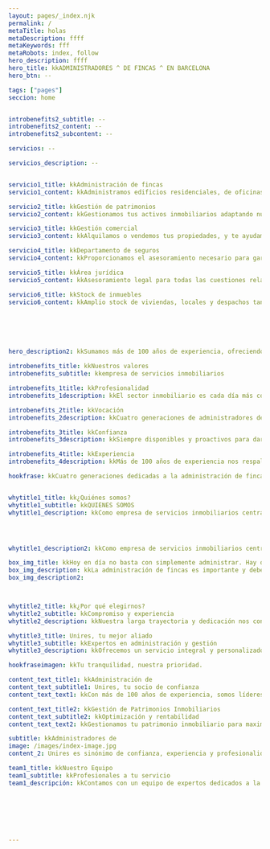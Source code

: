 ```yaml
---
layout: pages/_index.njk
permalink: /
metaTitle: holas
metaDescription: ffff
metaKeywords: fff
metaRobots: index, follow
hero_description: ffff
hero_title: kkADMINISTRADORES ^ DE FINCAS ^ EN BARCELONA
hero_btn: --

tags: ["pages"]
seccion: home


introbenefits2_subtitle: --
introbenefits2_content: --
introbenefits2_subcontent: --

servicios: --

servicios_description: --


servicio1_title: kkAdministración de fincas
servicio1_content: kkAdministramos edificios residenciales, de oficinas e industriales en Barcelona.

servicio2_title: kkGestión de patrimonios
servicio2_content: kkGestionamos tus activos inmobiliarios adaptando nuestros servicios a tus necesidades.

servicio3_title: kkGestión comercial
servicio3_content: kkAlquilamos o vendemos tus propiedades, y te ayudamos a encontrar las que mejor se ajusten a tu perfil patrimonial.

servicio4_title: kkDepartamento de seguros
servicio4_content: kkProporcionamos el asesoramiento necesario para garantizar la excelencia en el servicio.

servicio5_title: kkÁrea jurídica
servicio5_content: kkAsesoramiento legal para todas las cuestiones relacionadas con la administración de fincas y gestión de patrimonios.

servicio6_title: kkStock de inmuebles
servicio6_content: kkAmplio stock de viviendas, locales y despachos tanto para el alquiler como para la venta.






hero_description2: kkSumamos más de 100 años de experiencia, ofreciendo servicios integrales desde 1908.

introbenefits_title: kkNuestros valores
introbenefits_subtitle: kkempresa de servicios inmobiliarios 

introbenefits_1title: kkProfesionalidad
introbenefits_1description: kkEl sector inmobiliario es cada día más complejo y técnico. Cuenta con un profesional especialista en administración de fincas o gestión de patrimonios inmobiliarios.

introbenefits_2title: kkVocación
introbenefits_2description: kkCuatro generaciones de administradores de fincas, aprendiendo y avanzando cada día para darte el mejor servicio.

introbenefits_3title: kkConfianza
introbenefits_3description: kkSiempre disponibles y proactivos para dar respuesta a las necesidades de nuestros clientes.

introbenefits_4title: kkExperiencia
introbenefits_4description: kkMás de 100 años de experiencia nos respaldan en la administración y gestión de fincas.

hookfrase: kkCuatro generaciones dedicadas a la administración de fincas.


whytitle1_title: kk¿Quiénes somos?
whytitle1_subtitle: kkQUIENES SOMOS
whytitle1_description: kkComo empresa de servicios inmobiliarios centrada en la administración de Comunidades de Propietarios y en la gestión de patrimonios inmobiliarios en régimen de alquiler orientamos nuestros esfuerzos a la conservación y optimización de los activos inmobiliarios.




whytitle1_description2: kkComo empresa de servicios inmobiliarios centrada en la administración de Comunidades de Propietarios y en la gestión de patrimonios inmobiliarios en régimen de alquiler orientamos nuestros esfuerzos a la conservación y optimización de los activos inmobiliarios de nuestros clientes. 

box_img_title: kkHoy en día no basta con simplemente administrar. Hay que hacerlo con rigor, transparencia, cercanía y profesionalidad.
box_img_description: kkLa administración de fincas es importante y debe confiarse a una empresa preparada y solvente, por ello adaptamos nuestros servicios a las necesidades de tu Comunidad de Propietarios
box_img_description2: 



whytitle2_title: kk¿Por qué elegirnos?
whytitle2_subtitle: kkCompromiso y experiencia
whytitle2_description: kkNuestra larga trayectoria y dedicación nos convierten en la mejor opción para la administración de fincas y gestión de patrimonios en Barcelona.

whytitle3_title: Unires, tu mejor aliado
whytitle3_subtitle: kkExpertos en administración y gestión
whytitle3_description: kkOfrecemos un servicio integral y personalizado, respaldado por más de un siglo de experiencia en el sector inmobiliario.

hookfraseimagen: kkTu tranquilidad, nuestra prioridad.

content_text_title1: kkAdministración de 
content_text_subtitle1: Unires, tu socio de confianza
content_text_text1: kkCon más de 100 años de experiencia, somos líderes en la administración de . Nuestro compromiso es ofrecer un servicio de calidad, adaptado a las necesidades de cada cliente.^^Nos especializamos en la gestión de comunidades de propietarios, garantizando la optimización y el buen funcionamiento de tus bienes inmuebles.

content_text_title2: kkGestión de Patrimonios Inmobiliarios
content_text_subtitle2: kkOptimización y rentabilidad
content_text_text2: kkGestionamos tu patrimonio inmobiliario para maximizar su rentabilidad. Nuestra experiencia y conocimiento del mercado nos permiten ofrecer soluciones efectivas y personalizadas.^^Desde la consultoría hasta la administración diaria, estamos aquí para que te olvides de los problemas y disfrutes de los beneficios.

subtitle: kkAdministradores de 
image: /images/index-image.jpg
content_2: Unires es sinónimo de confianza, experiencia y profesionalidad en la administración de fincas y gestión de patrimonios en Barcelona.

team1_title: kkNuestro Equipo
team1_subtitle: kkProfesionales a tu servicio
team1_descripción: kkContamos con un equipo de expertos dedicados a la administración de fincas y gestión de patrimonios.^^Siempre disponibles para ofrecerte el mejor servicio y garantizar la satisfacción de nuestros clientes.







---
```

